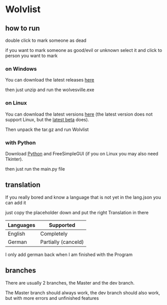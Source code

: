 # Wolvlist
## how to run 

double click to mark someone as dead

if you want to mark someone as good/evil or unknown select it and click to person you want to mark

### on Windows
You can download the latest releases [here](https://github.com/Platzhalten/Wolvesville_list/releases/latest) 

then just unzip and run the wolvesville.exe

### on Linux
You can download the latest versions [here](https://github.com/Platzhalten/Wolvesville_list/releases/latest) (the latest version does not support Linux, but the [latest beta](https://github.com/Platzhalten/Wolvlist/releases/tag/v1.1.0-beta-01) does). 

Then unpack the tar.gz and run Wolvlist

### with Python
Download [Python](https://www.python.org/) and FreeSimpleGUI (if you on Linux you may also need Tkinter). 

then just run the main.py file

## translation
If you really bored and know a language that is not yet in the lang.json you can add it

just copy the placeholder down and put the right Translation in there

|Languages|Supported           |
|---------|--------------------|
| English | Completely         |
| German  | Partially (canceld)|

I only add german back when I am finished with the Program

## branches 
There are usually 2 branches, the Master and the dev branch. 

The Master branch should always work, the dev branch should also work, but with more errors and unfinished features

